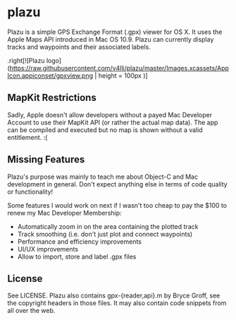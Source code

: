 # plazu
Plazu is a simple GPS Exchange Format (.gpx) viewer for OS X. It uses the
Apple Maps API introduced in Mac OS 10.9. Plazu can currently display tracks
and waypoints and their associated labels.

.right[![Plazu
logo](https://raw.githubusercontent.com/v4lli/plazu/master/Images.xcassets/AppIcon.appiconset/gpxview.png  | height = 100px )]

## MapKit Restrictions
Sadly, Apple doesn't allow developers without a payed Mac Developer Account
to use their MapKit API (or rather the actual map data). The app can be
compiled and executed but no map is shown without a valid entitlement. :(

## Missing Features
Plazu's purpose was mainly to teach me about Object-C and Mac development
in general. Don't expect anything else in terms of code quality or
functionality!

Some features I would work on next if I wasn't too cheap to pay the $100
to renew my Mac Developer Membership:

* Automatically zoom in on the area containing the plotted track
* Track smoothing (i.e. don't just plot and connect waypoints)
* Performance and efficiency improvements
* UI/UX improvements
* Allow to import, store and label .gpx files

## License
See LICENSE. Plazu also contains gpx-{reader,api}.m by Bryce Groff, see the
copyright headers in those files. It may also contain code snippets from all
over the web.
